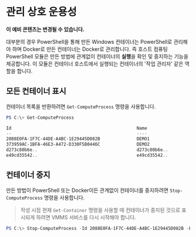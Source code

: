 # 관리 상호 운용성

**이 예비 콘텐츠는 변경될 수 있습니다.**

대부분의 경우 PowerShell을 통해 만든 Windows 컨테이너는 PowerShell로 관리해야 하며 Docker로 만든 컨테이너는 Docker로 관리합니다. 즉 호스트 컴퓨팅 PowerShell 모듈은 만든 방법에 관계없이 컨테이너의 **실행**을 확인 및 중지하는 기능을 제공합니다. 이 모듈은 컨테이너 호스트에서 실행되는 컨테이너의 '작업 관리자' 같은 역할을 합니다.

## 모든 컨테이너 표시

컨테이너 목록을 반환하려면 `Get-ComputeProcess` 명령을 사용합니다.

```powershell
PS C:\> Get-ComputeProcess

Id                                                Name                                      Owner       Type
--                                                ----                                      -----       ----
2088E0FA-1F7C-44DE-A4BC-1E29445D082B              DEMO1                                     VMMS   Container
373959AC-1BFA-46E3-A472-D330F5B0446C              DEMO2                                     VMMS   Container
d273c80b6e..                                      d273c80b6e..                              docker Container
e49cd35542..                                      e49cd35542..                              docker Container
```

## 컨테이너 중지

만든 방법이 PowerShell 또는 Docker이든 관계없이 컨테이너를 중지하려면 `Stop-ComputeProcess` 명령을 사용합니다.

> 작성 시점 현재 `Get-Container` 명령을 사용할 때 컨테이너가 중지된 것으로 표시되게 하려면 VMMS 서비스를 다시 시작해야 합니다.

```powershell
PS C:\> Stop-ComputeProcess -Id 2088E0FA-1F7C-44DE-A4BC-1E29445D082B -Force
```




